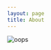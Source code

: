 ```yaml
---
layout: page
title: About
---
```


<img class="badge" src="{{site.baseurl}}/images/mccarthy.jpg" alt="oops">